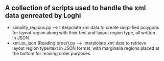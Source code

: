 ## A collection of scripts used to handle the xml data genreated by Loghi
- simplify_regions.py --> Interpolate xml data to create simplified polygons for layout region along with their text and layout region type, all written in JSON
- xml_to_json (Reading order).py --> Interplolate xml data to retrieve layout region type/text in JSON format, with marginalia regions placed at the bottom for reading order purposes.
